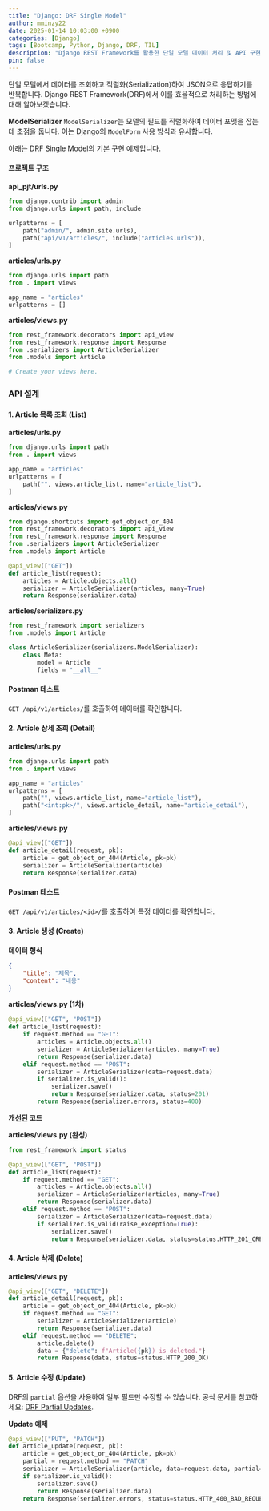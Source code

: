 ```yaml
---
title: "Django: DRF Single Model"
author: mminzy22
date: 2025-01-14 10:03:00 +0900
categories: [Django]
tags: [Bootcamp, Python, Django, DRF, TIL]
description: "Django REST Framework를 활용한 단일 모델 데이터 처리 및 API 구현 가이드."
pin: false
---
```




단일 모델에서 데이터를 조회하고 직렬화(Serialization)하여 JSON으로 응답하기를 반복합니다. Django REST Framework(DRF)에서 이를 효율적으로 처리하는 방법에 대해 알아보겠습니다.

**ModelSerializer**
`ModelSerializer`는 모델의 필드를 직렬화하여 데이터 포맷을 잡는 데 초점을 둡니다. 이는 Django의 `ModelForm` 사용 방식과 유사합니다.


아래는 DRF Single Model의 기본 구현 예제입니다.

#### 프로젝트 구조

**api_pjt/urls.py**

```python
from django.contrib import admin
from django.urls import path, include

urlpatterns = [
    path("admin/", admin.site.urls),
    path("api/v1/articles/", include("articles.urls")),
]
```

**articles/urls.py**

```python
from django.urls import path
from . import views

app_name = "articles"
urlpatterns = []
```

**articles/views.py**

```python
from rest_framework.decorators import api_view
from rest_framework.response import Response
from .serializers import ArticleSerializer
from .models import Article

# Create your views here.
```


### API 설계

#### **1. Article 목록 조회 (List)**

**articles/urls.py**

```python
from django.urls import path
from . import views

app_name = "articles"
urlpatterns = [
    path("", views.article_list, name="article_list"),
]
```

**articles/views.py**

```python
from django.shortcuts import get_object_or_404
from rest_framework.decorators import api_view
from rest_framework.response import Response
from .serializers import ArticleSerializer
from .models import Article

@api_view(["GET"])
def article_list(request):
    articles = Article.objects.all()
    serializer = ArticleSerializer(articles, many=True)
    return Response(serializer.data)
```

**articles/serializers.py**

```python
from rest_framework import serializers
from .models import Article

class ArticleSerializer(serializers.ModelSerializer):
    class Meta:
        model = Article
        fields = "__all__"
```

#### **Postman 테스트**
`GET /api/v1/articles/`를 호출하여 데이터를 확인합니다.


#### **2. Article 상세 조회 (Detail)**

**articles/urls.py**

```python
from django.urls import path
from . import views

app_name = "articles"
urlpatterns = [
    path("", views.article_list, name="article_list"),
    path("<int:pk>/", views.article_detail, name="article_detail"),
]
```

**articles/views.py**

```python
@api_view(["GET"])
def article_detail(request, pk):
    article = get_object_or_404(Article, pk=pk)
    serializer = ArticleSerializer(article)
    return Response(serializer.data)
```

#### **Postman 테스트**
`GET /api/v1/articles/<id>/`를 호출하여 특정 데이터를 확인합니다.


#### **3. Article 생성 (Create)**

**데이터 형식**

```json
{
    "title": "제목",
    "content": "내용"
}
```

**articles/views.py (1차)**

```python
@api_view(["GET", "POST"])
def article_list(request):
    if request.method == "GET":
        articles = Article.objects.all()
        serializer = ArticleSerializer(articles, many=True)
        return Response(serializer.data)
    elif request.method == "POST":
        serializer = ArticleSerializer(data=request.data)
        if serializer.is_valid():
            serializer.save()
            return Response(serializer.data, status=201)
        return Response(serializer.errors, status=400)
```

**개선된 코드**

**articles/views.py (완성)**

```python
from rest_framework import status

@api_view(["GET", "POST"])
def article_list(request):
    if request.method == "GET":
        articles = Article.objects.all()
        serializer = ArticleSerializer(articles, many=True)
        return Response(serializer.data)
    elif request.method == "POST":
        serializer = ArticleSerializer(data=request.data)
        if serializer.is_valid(raise_exception=True):
            serializer.save()
            return Response(serializer.data, status=status.HTTP_201_CREATED)
```


#### **4. Article 삭제 (Delete)**

**articles/views.py**

```python
@api_view(["GET", "DELETE"])
def article_detail(request, pk):
    article = get_object_or_404(Article, pk=pk)
    if request.method == "GET":
        serializer = ArticleSerializer(article)
        return Response(serializer.data)
    elif request.method == "DELETE":
        article.delete()
        data = {"delete": f"Article({pk}) is deleted."}
        return Response(data, status=status.HTTP_200_OK)
```


#### **5. Article 수정 (Update)**

DRF의 `partial` 옵션을 사용하여 일부 필드만 수정할 수 있습니다. 공식 문서를 참고하세요: [DRF Partial Updates](https://www.django-rest-framework.org/api-guide/serializers/#partial-updates).

**Update 예제**

```python
@api_view(["PUT", "PATCH"])
def article_update(request, pk):
    article = get_object_or_404(Article, pk=pk)
    partial = request.method == "PATCH"
    serializer = ArticleSerializer(article, data=request.data, partial=partial)
    if serializer.is_valid():
        serializer.save()
        return Response(serializer.data)
    return Response(serializer.errors, status=status.HTTP_400_BAD_REQUEST)
```

